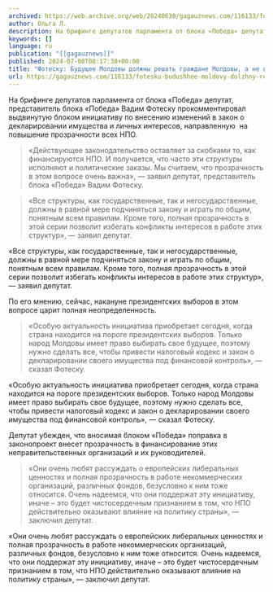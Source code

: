 ```yaml
---
archived: https://web.archive.org/web/20240630/gagauznews.com/116133/fotesku-budushhee-moldovy-dolzhny-reshat-grazhdane-moldovy-a-ne-inostrannye-fondy.html
author: Ольга Л.
description: На брифинге депутатов парламента от блока «Победа» депутат, представитель блока «Победа» Вадим Фотеску прокомментировал выдвинутую блоком инициативу по внесению изменений в закон о декларировании имущества и личных интересов, направленную  на повышение прозрачности всех НПО. «Действующее законодательство оставляет за скобками то, как финансируются НПО. И получается, что часто эти структуры исполняют и политические заказы. Мы считаем, что прозрачность в этом вопросе очень важна», — заявил депутат, представитель блока «Победа» Вадим Фотеску. Фотеску уверен, что предложенная политическим блоком поправка станет лакмусовой бумажкой для депутатов ПДС, которые очень любят рассуждать о нормах и ценностях ЕС. «Все структуры, как государственные, так и негосударственные, должны […]
keywords: []
language: ru
publication: "[[gagauznews]]"
published: 2024-07-08T08:17:38+00:00
title: "Фотеску: Будущее Молдовы должны решать граждане Молдовы, а не иностранные фонды"
url: https://gagauznews.com/116133/fotesku-budushhee-moldovy-dolzhny-reshat-grazhdane-moldovy-a-ne-inostrannye-fondy.html
---
```


На брифинге депутатов парламента от блока «Победа» депутат, представитель блока «Победа» Вадим Фотеску прокомментировал выдвинутую блоком инициативу по внесению изменений в закон о декларировании имущества и личных интересов, направленную  на повышение прозрачности всех НПО.

> «Действующее законодательство оставляет за скобками то, как финансируются НПО. И получается, что часто эти структуры исполняют и политические заказы. Мы считаем, что прозрачность в этом вопросе очень важна», — заявил депутат, представитель блока «Победа» Вадим Фотеску.

> «Все структуры, как государственные, так и негосударственные, должны в равной мере подчиняться закону и играть по общим, понятным всем правилам. Кроме того, полная прозрачность в этой серии позволит избегать конфликты интересов в работе этих структур», — заявил депутат.

«Все структуры, как государственные, так и негосударственные, должны в равной мере подчиняться закону и играть по общим, понятным всем правилам. Кроме того, полная прозрачность в этой серии позволит избегать конфликты интересов в работе этих структур», — заявил депутат.

По его мнению, сейчас, накануне президентских выборов в этом вопросе царит полная неопределенность.

> «Особую актуальность инициатива приобретает сегодня, когда страна находится на пороге президентских выборов. Только народ Молдовы имеет право выбирать свое будущее, поэтому нужно сделать все, чтобы привести налоговый кодекс и закон о декларировании своего имущества под финансовой контроль», — сказал Фотеску.

«Особую актуальность инициатива приобретает сегодня, когда страна находится на пороге президентских выборов. Только народ Молдовы имеет право выбирать свое будущее, поэтому нужно сделать все, чтобы привести налоговый кодекс и закон о декларировании своего имущества под финансовой контроль», — сказал Фотеску.

Депутат убежден, что вносимая блоком «Победа» поправка в законопроект внесет прозрачность в финансирование этих неправительственных организаций и их руководителей.

> «Они очень любят рассуждать о европейских либеральных ценностях и полная прозрачность в работе некоммерческих организаций, различных фондов, безусловно к ним тоже относится. Очень надеемся, что они поддержат эту инициативу, иначе – это будет чистосердечным признанием в том, что НПО действительно оказывают влияние на политику страны», — заключил депутат.

«Они очень любят рассуждать о европейских либеральных ценностях и полная прозрачность в работе некоммерческих организаций, различных фондов, безусловно к ним тоже относится. Очень надеемся, что они поддержат эту инициативу, иначе – это будет чистосердечным признанием в том, что НПО действительно оказывают влияние на политику страны», — заключил депутат.